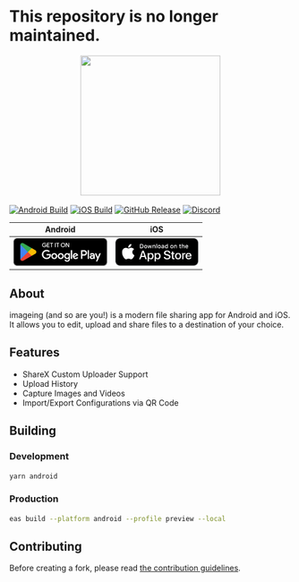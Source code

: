 <h1>This repository is no longer maintained.</h1>

<p align="center">
  <img src="https://imageing.org/assets/Mark.png" height="250" width="250" >
</p>

[![Android Build](https://github.com/ImageingApp/Imageing/actions/workflows/android-build.yml/badge.svg)](https://github.com/ImageingApp/Imageing/actions/workflows/android-build.yml)
[![iOS Build](https://github.com/ImageingApp/Imageing/actions/workflows/ios-build.yml/badge.svg)](https://github.com/ImageingApp/Imageing/actions/workflows/ios-build.yml)
[![GitHub Release](https://img.shields.io/github/v/release/ImageingApp/Imageing?include_prereleases)](https://github.com/ImageingApp/Imageing/releases/latest)
[![Discord](https://badgen.net/discord/online-members/9UK5ZcY6By)](https://discord.gg/9UK5ZcY6By)

| Android | iOS |
|:-:|:-:|
| [<img src="https://raw.githubusercontent.com/jitsi/jitsi-meet/master/resources/img/google-play-badge.png" height="50">](https://play.google.com/store/apps/details?id=org.imageing.app) | [<img src="https://raw.githubusercontent.com/jitsi/jitsi-meet/master/resources/img/appstore-badge.png" height="50">](https://play.google.com/store/apps/details?id=org.imageing.app) |

## About

imageing (and so are you!) is a modern file sharing app for Android and iOS.
It allows you to edit, upload and share files to a destination of your choice.

## Features

- ShareX Custom Uploader Support
- Upload History
- Capture Images and Videos
- Import/Export Configurations via QR Code

## Building

### Development

```bash
yarn android
```

### Production

```bash
eas build --platform android --profile preview --local
```

## Contributing

Before creating a fork, please read [the contribution guidelines](https://github.com/imageingapp/imageing/tree/main/.github/CONTRIBUTING.md).
